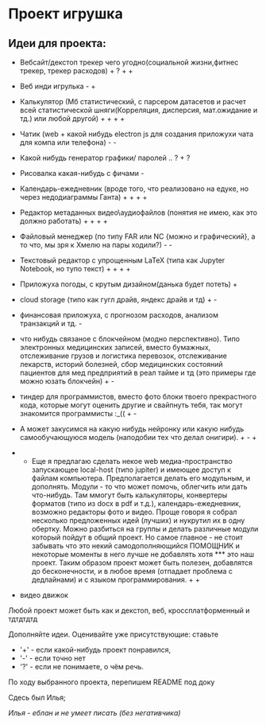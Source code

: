 # Проект игрушка

## Идеи для проекта:
* Вебсайт/декстоп трекер чего угодно(социальной жизни,фитнес трекер, трекер расходов) + ? + +
* Веб инди игрулька - +
* Калькулятор (Мб статистический, с парсером датасетов и расчет всей статистической шняги(Корреляция, дисперсия, мат.ожидание и тд.) или любой другой) + + + +
* Чатик (web + какой нибудь electron js для создания приложухи чата для компа или телефона) - -
* Какой нибудь генератор графики/ паролей .. ? + ? 
* Рисовалка какая-нибудь с фичами  - 
* Календарь-ежедневник (вроде того, что реализовано на едуке, но через недодиаграммы Ганта) + + + +
* Редактор метаданных видео\аудиофайлов (понятия не имею, как это должно работать) + + + +
* Файловый менеджер (по типу FAR или NC {можно и графический}, а то что, мы зря к Хмелю на пары ходили?) - -
* Текстовый редактор с упрощенным LaTeX (типа как Jupyter Notebook, но тупо текст) + + + +
* Приложуха погоды, с крутым дизайном(данька будет потеть) +
* cloud storage (типо как гугл драйв, яндекс драйв и тд) + -
* финансовая приложуха, с прогнозом расходов, анализом транзакций и тд. -
* что нибудь связаное с блокчейном (модно перспективно). Типо электронных медицинских записей, вместо бумажных, отслеживание грузов и логистика перевозок, отслеживание лекарств, историй болезней, сбор медицинских состояний пациентов для мед предприятий в реал тайме и тд (это примеры где можно юзать блокчейн) + -
* тиндер для программистов, вместо фото блоки твоего прекрастного кода, которые могут оценить другие и свайпнуть тебя, так могут знакомится программисты :_(( + -
* А может закусимся на какую нибудь нейронку или какую нибудь самообучающуюся модель (наподобии тех что делал онигири).  + - +

* * Еще я предлагаю сделать некое web медиа-пространство запускающее local-host (типо jupiter) и имеющее доступ к файлам компьютера. Предполагается делать его модульным, и дополнять. Модули - то что может помочь, облегчить или дать что-нибудь. Там ммогут быть калькуляторы, конвертеры форматов (типо из docx в pdf и т.д.), календарь-ежедневник, возможно редакторы фото и видео. Проще говоря я собрал несколько предложенных идей (лучших) и нукрутил их в одну обертку. Можно разбиться на группы и делать различные модули который пойдут в общий проект. Но самое главное - не стоит забывать что это некий самодополняющийся ПОМОЩНИК и некоторые моменты в него лучше не добавлять хотя *** это наш проект. Таким образом проект может быть полезен, добавлятся до бесконечности, и в любое время (отпадает проблема с дедлайнами) и с языком программирования. + + 

* видео движок


 Любой проект может быть как и декстоп, веб, кроссплатформенный и тдтдтдтд   

Дополняйте идеи. Оценивайте уже присутствующие: ставьте 
* '+' - если какой-нибудь проект понравился,
* '-' - если точно нет
* '?' - если не понимаете, о чём речь.


 По ходу выбранного проекта, перепишем README под доку


Сдесь был Илья;

_Илья - еблан и не умеет писать (без негативчика)_
